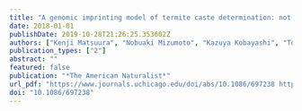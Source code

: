 ```yaml
---
title: "A genomic imprinting model of termite caste determination: not genetic but epigenetic inheritance influences offspring caste fate"
date: 2018-01-01
publishDate: 2019-10-28T21:26:25.353602Z
authors: ["Kenji Matsuura", "Nobuaki Mizumoto", "Kazuya Kobayashi", "Tomonari Nozaki", "Tadahide Fujita", "Toshihisa Yashiro", "Taro Fuchikawa", "Yuki Mitaka", "Edward L. Vargo"]
publication_types: ["2"]
abstract: ""
featured: false
publication: "*The American Naturalist*"
url_pdf: "https://www.journals.uchicago.edu/doi/abs/10.1086/697238 https://www.journals.uchicago.edu/doi/pdfplus/10.1086/697238"
doi: "10.1086/697238"
---
```


